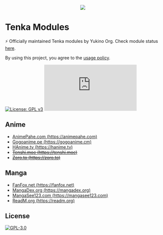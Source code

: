 <p align="center">
    <img src="https://github.com/yukino-org/media/blob/main/images/subbanners/gh-tenka-banner.png?raw=true">
</p>

# Tenka Modules

⚡ Officially maintained Tenka modules by Yukino Org. Check module status [here](https://github.com/yukino-org/tenka-modules/tree/summary#readme).

By using this project, you agree to the [usage policy](https://yukino-org.github.io/wiki/tenka/disclaimer/).

[![License: GPL v3](https://img.shields.io/badge/License-GPL_v3-blue.svg)](https://www.gnu.org/licenses/gpl-3.0)
[![Test Modules](https://raw.githubusercontent.com/yukino-org/tenka-modules/summary/badge.json)](https://github.com/yukino-org/tenka-modules/actions/workflows/test-modules.yml)

## Anime

-   [AnimePahe.com (https://animepahe.com)](./modules/anime/animepahe_com)
-   [Gogoanime.pe (https://gogoanime.cm)](./modules/anime/gogoanime_pe)
-   [HAnime.tv (https://hanime.tv)](./modules/anime/kawaiifu_com)
-   ~~[Tenshi.moe (https://tenshi.moe)](./modules/anime/tenshi_moe)~~
-   ~~[Zoro.to (https://zoro.to)](./modules/anime/zoro_to)~~

## Manga

-   [FanFox.net (https://fanfox.net)](./modules/manga/fanfox_net)
-   [MangaDex.org (https://mangadex.org)](./modules/manga/mangadex_org)
-   [MangaSee123.com (https://mangasee123.com)](./modules/manga/mangasee123_com)
-   [ReadM.org (https://readm.org)](./modules/manga/readm_org)

## License

[![GPL-3.0](https://github.com/yukino-org/media/blob/main/images/license-logo/gplv3.png?raw=true)](./LICENSE)

